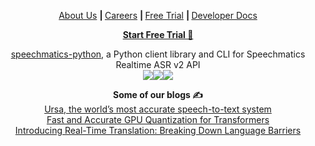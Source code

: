 <div align="center">
<p>
  <a href="https://www.speechmatics.com/about-us/company">About Us</a>
  <b> | </b><a href="https://www.speechmatics.com/about-us/careers">Careers</a>
  <b> | </b><a href="https://page.speechmatics.com/free-trial.html">Free Trial</a>
  <b> | </b><a href="https://docs.speechmatics.com">Developer Docs</a>
</p>

<p><b><a href="https://page.speechmatics.com/portal-signup.html">Start Free Trial 🚀</a></b></p>

<p>
  <a href="https://github.com/speechmatics/speechmatics-python">speechmatics-python</a>, a Python client library and CLI for Speechmatics Realtime ASR v2 API <br> <img src="https://github.com/speechmatics/speechmatics-python/workflows/Tests/badge.svg"</img><img src="https://codecov.io/gh/speechmatics/speechmatics-python/branch/master/graph/badge.svg"></img><img src=https://img.shields.io/badge/license-MIT-yellow.svg></img>
</p>


<p>
  <b>Some of our blogs ✍</b>
  <br>
  <a href="https://www.speechmatics.com/company/articles-and-news/introducing-ursa-the-worlds-most-accurate-speech-to-text">Ursa, the world’s most accurate speech-to-text system</a>
  <br>
  <a href="https://www.speechmatics.com/company/articles-and-news/fast-and-accurate-gpu-quantization-for-transformers">Fast and Accurate GPU Quantization for Transformers</a>
  <br>
  <a href="https://www.speechmatics.com/company/articles-and-news/introducing-real-time-translation-breaking-down-language-barriers">Introducing Real-Time Translation: Breaking Down Language Barriers</a>
</p>
</div>
